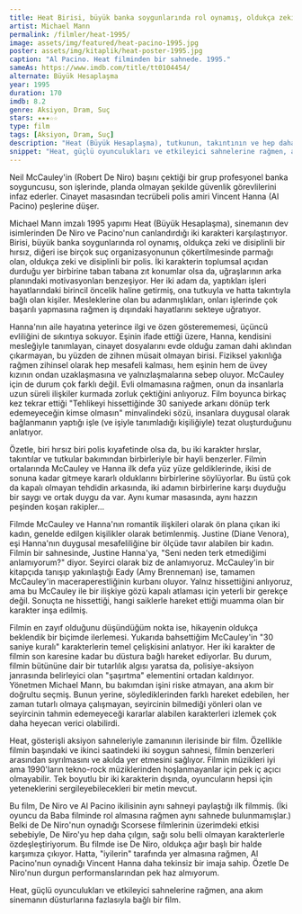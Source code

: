 ```yaml
---
title: Heat Birisi, büyük banka soygunlarında rol oynamış, oldukça zeki ve disiplinli bir hırsız
artist: Michael Mann
permalink: /filmler/heat-1995/
image: assets/img/featured/heat-pacino-1995.jpg
poster: assets/img/kitaplik/heat-poster-1995.jpg
caption: "Al Pacino. Heat filminden bir sahnede. 1995."
sameAs: https://www.imdb.com/title/tt0104454/
alternate: Büyük Hesaplaşma
year: 1995
duration: 170
imdb: 8.2
genre: Aksiyon, Dram, Suç
stars: ★★★☆☆
type: film
tags: [Aksiyon, Dram, Suç]
description: "Heat (Büyük Hesaplaşma), tutkunun, takıntının ve hep daha fazla arzulanan hazların ortaklaştırdığı, zıt konumdaki iki yalnız adamın öyküsü."
snippet: "Heat, güçlü oyunculukları ve etkileyici sahnelerine rağmen, ana akım sinemanın düsturlarına fazlasıyla bağlı bir film."
---
```


Neil McCauley'in (Robert De Niro) başını çektiği bir grup profesyonel banka soyguncusu, son işlerinde, planda olmayan şekilde güvenlik görevlilerini infaz ederler. Cinayet masasından tecrübeli polis amiri Vincent Hanna (Al Pacino) peşlerine düşer. 

Michael Mann imzalı 1995 yapımı Heat (Büyük Hesaplaşma), sinemanın dev isimlerinden De Niro ve Pacino'nun canlandırdığı iki karakteri karşılaştırıyor. Birisi, büyük banka soygunlarında rol oynamış, oldukça zeki ve disiplinli bir hırsız, diğeri ise birçok suç organizasyonunun çökertilmesinde parmağı olan, oldukça zeki ve disiplinli bir polis. İki karakterin toplumsal açıdan durduğu yer birbirine taban tabana zıt konumlar olsa da, uğraşlarının arka planındaki motivasyonları benzeşiyor. Her iki adam da, yaptıkları işleri hayatlarındaki birincil öncelik haline getirmiş, ona tutkuyla ve hatta takıntıyla bağlı olan kişiler. Mesleklerine olan bu adanmışlıkları, onları işlerinde çok başarılı yapmasına rağmen iş dışındaki hayatlarını sekteye uğratıyor. 

Hanna'nın aile hayatına yeterince ilgi ve özen gösterememesi, üçüncü evliliğini de sıkıntıya sokuyor. Eşinin ifade ettiği üzere, Hanna, kendisini mesleğiyle tanımlayan, cinayet dosyalarını evde olduğu zaman dahi aklından çıkarmayan, bu yüzden de zihnen müsait olmayan birisi. Fiziksel yakınlığa rağmen zihinsel olarak hep mesafeli kalması, hem eşinin hem de üvey kızının ondan uzaklaşmasına ve yalnızlaşmalarına sebep oluyor. McCauley için de durum çok farklı değil. Evli olmamasına rağmen, onun da insanlarla uzun süreli ilişkiler kurmada zorluk çektiğini anlıyoruz. Film boyunca birkaç kez tekrar ettiği "Tehlikeyi hissettiğinde 30 saniyede arkanı dönüp terk edemeyeceğin kimse olmasın" minvalindeki sözü, insanlara duygusal olarak bağlanmanın yaptığı işle (ve işiyle tanımladığı kişiliğiyle) tezat oluşturduğunu anlatıyor. 

Özetle, biri hırsız biri polis kıyafetinde olsa da, bu iki karakter  hırslar, takıntılar ve tutkular bakımından birbirleriyle bir hayli benzerler. Filmin ortalarında McCauley ve Hanna ilk defa yüz yüze geldiklerinde, ikisi de sonuna kadar gitmeye kararlı olduklarını birbirlerine söylüyorlar. Bu üstü çok da kapalı olmayan tehdidin arkasında, iki adamın birbirlerine karşı duyduğu bir saygı ve ortak duygu da var. Aynı kumar masasında, aynı hazzın peşinden koşan rakipler...

Filmde McCauley ve Hanna'nın romantik ilişkileri olarak ön plana çıkan iki kadın, genelde edilgen kişilikler olarak betimlenmiş. Justine (Diane Venora), eşi Hanna'nın duygusal mesafeliliğine bir ölçüde tavır alabilen bir kadın. Filmin bir sahnesinde, Justine Hanna'ya, "Seni neden terk etmediğimi anlamıyorum?" diyor. Seyirci olarak biz de anlamıyoruz. McCauley'in bir kitapçıda tanışıp yakınlaştığı Eady (Amy Brenneman) ise, tamamen McCauley'in maceraperestliğinin kurbanı oluyor. Yalnız hissettiğini anlıyoruz, ama bu McCauley ile bir ilişkiye gözü kapalı atlaması için yeterli bir gerekçe değil. Sonuçta ne hissettiği, hangi saiklerle hareket ettiği muamma olan bir karakter inşa edilmiş.

Filmin en zayıf olduğunu düşündüğüm nokta ise, hikayenin oldukça beklendik bir biçimde ilerlemesi. Yukarıda bahsettiğim McCauley'in "30 saniye kuralı" karakterlerin temel çelişkisini anlatıyor. Her iki karakter de filmin son karesine kadar bu düstura bağlı hareket ediyorlar. Bu durum, filmin bütününe dair bir tutarlılık algısı yaratsa da, polisiye-aksiyon janrasında belirleyici olan "şaşırtma" elementini ortadan kaldırıyor. Yönetmen Michael Mann, bu bakımdan işini riske atmayan, ana akım bir doğrultu seçmiş. Bunun yerine, söylediklerinden farklı hareket edebilen, her zaman tutarlı olmaya çalışmayan, seyircinin bilmediği yönleri olan ve seyircinin tahmin edemeyeceği kararlar alabilen karakterleri izlemek çok daha heyecan verici olabilirdi. 

Heat, gösterişli aksiyon sahneleriyle zamanının ilerisinde bir film. Özellikle filmin başındaki ve ikinci saatindeki iki soygun sahnesi, filmin benzerleri arasından sıyrılmasını ve akılda yer etmesini sağlıyor. Filmin müzikleri iyi ama 1990'ların tekno-rock müziklerinden hoşlanmayanlar için pek iç açıcı olmayabilir. Tek boyutlu bir iki karakterin dışında, oyuncuların hepsi için yeteneklerini sergileyebilecekleri bir metin mevcut. 

Bu film, De Niro ve Al Pacino ikilisinin aynı sahneyi paylaştığı ilk filmmiş. (İki oyuncu da Baba filminde rol almasına rağmen aynı sahnede bulunmamışlar.) Belki de De Niro'nun oynadığı Scorsese filmlerinin üzerimdeki etkisi sebebiyle, De Niro'yu hep daha çılgın, sağı solu belli olmayan karakterlerle özdeşleştiriyorum. Bu filmde ise De Niro, oldukça ağır başlı bir halde karşımıza çıkıyor. Hatta, "iyilerin" tarafında yer almasına rağmen, Al Pacino'nun oynadığı Vincent Hanna daha tekinsiz bir imaja sahip. Özetle De Niro'nun durgun performanslarından pek haz almıyorum.

Heat, güçlü oyunculukları ve etkileyici sahnelerine rağmen, ana akım sinemanın düsturlarına fazlasıyla bağlı bir film.









